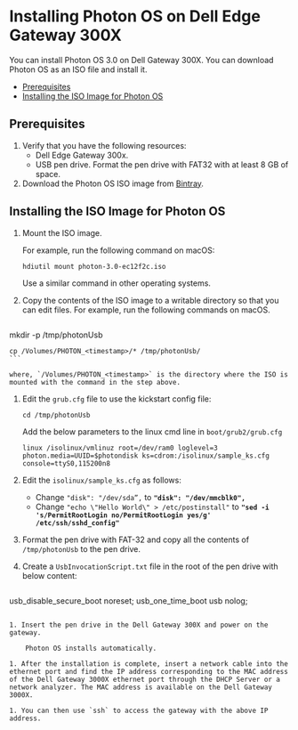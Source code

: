# Installing Photon OS on Dell Edge Gateway 300X

You can install Photon OS 3.0 on Dell Gateway 300X. You can download Photon OS as an ISO file and install it.

- [Prerequisites](#prerequisites)
- [Installing the ISO Image for Photon OS](#installing-the-iso-image-for-photon-os)

## Prerequisites

1.	Verify that you have the following resources:
    - Dell Edge Gateway 300x.
    - USB pen drive. Format the pen drive with FAT32 with at least 8 GB of space.
2.	Download the Photon OS ISO image from [Bintray](https://bintray.com/vmware/photon/).

## Installing the ISO Image for Photon OS

1.	Mount the ISO image.
    
    For example, run the following command on macOS:

    `hdiutil mount photon-3.0-ec12f2c.iso` 

    Use a similar command in other operating systems.

1. Copy the contents of the ISO image to a writable directory so that you can edit files.
    For example, run the following commands on macOS.
        
    ```
mkdir -p /tmp/photonUsb
    
    cp /Volumes/PHOTON_<timestamp>/* /tmp/photonUsb/
    ```

    where, `/Volumes/PHOTON_<timestamp>` is the directory where the ISO is mounted with the command in the step above.

1. Edit the `grub.cfg` file to use the kickstart config file:
    
    `cd /tmp/photonUsb`

    Add the below parameters to the linux cmd line in `boot/grub2/grub.cfg`
   
    ```
    linux /isolinux/vmlinuz root=/dev/ram0 loglevel=3 photon.media=UUID=$photondisk ks=cdrom:/isolinux/sample_ks.cfg console=ttyS0,115200n8
    ```

1. Edit the `isolinux/sample_ks.cfg`  as follows:

    - Change `"disk": "/dev/sda”,` to **`"disk": "/dev/mmcblk0",`**
    - Change `"echo \"Hello World\" > /etc/postinstall"` to **`"sed -i 's/PermitRootLogin no/PermitRootLogin yes/g' /etc/ssh/sshd_config"`**
    
1. Format the pen drive with FAT-32 and copy all the contents of `/tmp/photonUsb` to the pen drive. 

1. Create a `UsbInvocationScript.txt` file in the root of the pen drive with below content:

    ```
usb_disable_secure_boot noreset;
usb_one_time_boot usb nolog;
```

1. Insert the pen drive in the Dell Gateway 300X and power on the gateway. 
    
    Photon OS installs automatically.

1. After the installation is complete, insert a network cable into the ethernet port and find the IP address corresponding to the MAC address of the Dell Gateway 3000X ethernet port through the DHCP Server or a network analyzer. The MAC address is available on the Dell Gateway 3000X.

1. You can then use `ssh` to access the gateway with the above IP address.





